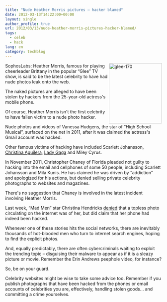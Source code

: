 ```yaml
---
title: "Nude Heather Morris pictures – hacker blamed"
date: 2012-03-13T14:22:00+00:00
layout: single
author_profile: true
url: 2012/03/13/nude-heather-morris-pictures-hacker-blamed/
tags:
  - celeb
  - hack
lang: en
category: techblog
---
```

[<img title="glee-170" border="0" alt="glee-170" align="right" src="http://lh5.ggpht.com/-s0ZWY4bjpQg/T19RI1lekrI/AAAAAAAAFJ0/q4QSmFdLEiQ/glee-170_thumb%25255B1%25255D.jpg?imgmax=800" width="170" height="193" />](http://lh5.ggpht.com/-3GbZHuRkw8U/T19RFX70qDI/AAAAAAAAFJs/w9VAr7wAp3Y/s1600-h/glee-170%25255B3%25255D.jpg)SophosLabs: Heather Morris, famous for playing cheerleader Brittany in the popular “Glee” TV show, is said to be the latest celebrity to have had nude photos leak onto the web. 

The naked pictures are alleged to have been stolen by hackers from the 25-year-old actress's mobile phone. 

Of course, Heather Morris isn't the first celebrity to have fallen victim to a nude photo hacker. 

Nude photos and videos of Vanessa Hudgens, the star of “High School Musical”, surfaced on the net in 2011, after it was claimed the actress's Gmail account was hacked. 

Other famous victims of hacking have included Scarlett Johansson, <a href="/2010/12/christina-aguilera-blames-hacker-for.html" target="_blank">Christina Aguilera</a>, <a href="/2010/12/hackers-use-malware-to-break-into.html" target="_blank">Lady Gaga</a> and Miley Cyrus. 

In November 2011, Christopher Chaney of Florida pleaded not guilty to hacking into the email and cellphones of some 50 people, including Scarlett Johansson and Mila Kunis. He has claimed he was driven by “addiction” and apologized for his actions, but denied selling private celebrity photographs to websites and magazines. 

There's no suggestion that Chaney is involved in the latest incident involving Heather Morris. 

Last week, “Mad Men” star Christina Hendricks [denied](http://www.tmz.com/2012/03/04/christina-hendricks-nude-naked-photos/) that a topless photo circulating on the internet was of her, but did claim that her phone had indeed been hacked. 

Whenever one of these stories hits the social networks, there are inevitably thousands of hot-blooded men who turn to internet search engines, hoping to find the explicit photos. 

And, equally predictably, there are often cybercriminals waiting to exploit the trending topic – disguising their malware to appear as if it is a sleazy picture or movie. Remember the Erin Andrews peephole video, for instance? 

So, be on your guard. 

Celebrity websites might be wise to take some advice too. Remember if you publish photographs that have been hacked from the phones or email accounts of celebrities you are, effectively, handling stolen goods… and committing a crime yourselves.